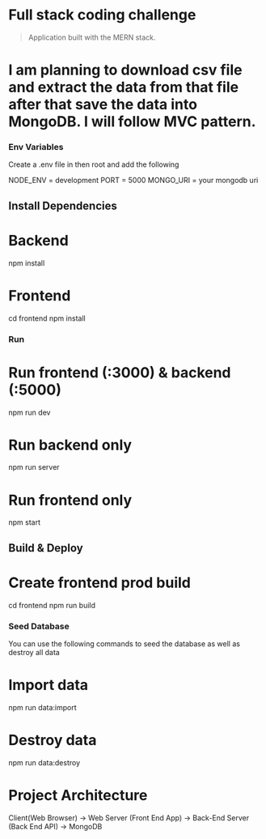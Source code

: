 # Full stack coding challenge

> Application built with the MERN stack.

# I am planning to download csv file and extract the data from that file after that save the data into MongoDB. I will follow MVC pattern.

### Env Variables

Create a .env file in then root and add the following

NODE_ENV = development
PORT = 5000
MONGO_URI = your mongodb uri

## Install Dependencies

# Backend

npm install

# Frontend

cd frontend
npm install

### Run

# Run frontend (:3000) & backend (:5000)

npm run dev

# Run backend only

npm run server

# Run frontend only

npm start

## Build & Deploy

# Create frontend prod build

cd frontend
npm run build

### Seed Database

You can use the following commands to seed the database as well as destroy all data

# Import data

npm run data:import

# Destroy data

npm run data:destroy

# Project Architecture

Client(Web Browser) -> Web Server (Front End App) -> Back-End Server (Back End API) -> MongoDB
